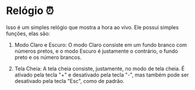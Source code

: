 # Relógio ⏰
Isso é um simples relógio que mostra a hora ao vivo. Ele possui simples funções, elas são:
1. Modo Claro e Escuro:
O modo Claro consiste em um fundo branco com números pretos, e o modo Escuro é justamente o contrário, o fundo preto e os número brancos.

2. Tela Cheia:
A tela cheia consiste, justamente, no modo de tela cheia. É ativado pela tecla "+" e desativado pela tecla "-", mas também pode ser desativado pela tecla "Esc", como de padrão.
